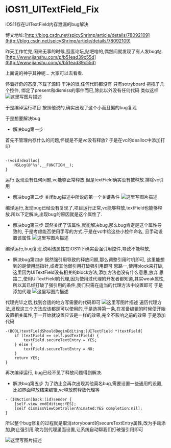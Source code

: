 # iOS11_UITextField_Fix
iOS11存在UITextField内存泄漏的bug解决


博文地址:[http://blog.csdn.net/spicyShrimp/article/details/78092109](http://blog.csdn.net/spicyShrimp/article/details/78092109)

昨天工作忙完,闲来无事的时候,逛逛论坛,贴吧啥的,偶然间就发现了有人发bug帖.
[http://www.jianshu.com/p/b51ead39c55d](http://www.jianshu.com/p/b51ead39c55d)

上面说的神乎其神呢...
大家可以去看看.

怀着好奇的态度,下载了源码
干净的很,任何代码都没有
只有sotryboard 拖拽了几个控件, 绑定了present和dismiss的事件而已,除此以外没有任何代码
类似这样
![这里写图片描述](http://img.blog.csdn.net/20170926084039306?watermark/2/text/aHR0cDovL2Jsb2cuY3Nkbi5uZXQvc3BpY3lTaHJpbXA=/font/5a6L5L2T/fontsize/400/fill/I0JBQkFCMA==/dissolve/70/gravity/SouthEast)

于是编译运行项目
按照他说的,确实出现了这个小而且偏的bug复现

于是想要解决bug

 - 解决bug第一步

首先不管理内存什么的问题,怀疑是不是vc没有释放?
于是在vc的dealloc中添加打印

```

-(void)dealloc{
    NSLog(@"%s",__FUNCTION__);
}

```

运行.返现没有任何问题,vc能够正常释放,但是textField确实没有被释放.排除vc引用

 - 解决bug第二步
关闭bug描述中所说的第一个关键条件
![这里写图片描述](http://img.blog.csdn.net/20170926084921651?watermark/2/text/aHR0cDovL2Jsb2cuY3Nkbi5uZXQvc3BpY3lTaHJpbXA=/font/5a6L5L2T/fontsize/400/fill/I0JBQkFCMA==/dissolve/70/gravity/SouthEast)

编译运行,发现bug已经没有复现了,项目运行正常,vc能够释放,textField也能够释放.所以下定解决,出现bug的原因就是这个属性了.

 - 解决bug第三步
既然关闭了该属性,就能解决bug,那么bug肯定是这个属性导致的,
于是考虑能否使用手写的方式.于是在vc中给这些小控件命名,  且手动设置该属性
![这里写图片描述](http://img.blog.csdn.net/20170926085345434?watermark/2/text/aHR0cDovL2Jsb2cuY3Nkbi5uZXQvc3BpY3lTaHJpbXA=/font/5a6L5L2T/fontsize/400/fill/I0JBQkFCMA==/dissolve/70/gravity/SouthEast)

编译运行,bug复现,说明该属性在iOS11下确实会强引用控件,导致不能释放,

 - 解决bug第四步
既然强引用导致的释放问题,那么调整引用时机即可, 这里能想到的是使用弱指针,或者其他弱引用打破强引用即可
	思路一,使用block来打破,这里因为UITextField没有相关的block方法,添加方法也没有什么意思,放弃
	思路二,使用UITextField的代理,因为使用过代理的开发者都知道,其实weak属性,所以其已经打破了强引用的条件,我们只需在适当的代理方法中设置即可
	于是添加代理
	![这里写图片描述](http://img.blog.csdn.net/20170926090057290?watermark/2/text/aHR0cDovL2Jsb2cuY3Nkbi5uZXQvc3BpY3lTaHJpbXA=/font/5a6L5L2T/fontsize/400/fill/I0JBQkFCMA==/dissolve/70/gravity/SouthEast)

代理完毕之后,找到合适的地方写需要的代码即可
	![这里写图片描述](http://img.blog.csdn.net/20170926090137581?watermark/2/text/aHR0cDovL2Jsb2cuY3Nkbi5uZXQvc3BpY3lTaHJpbXA=/font/5a6L5L2T/fontsize/400/fill/I0JBQkFCMA==/dissolve/70/gravity/SouthEast)
	遍历代理方法,发现这三个方法应该都是可以使用的,于是选择第一条,在准备编辑的时候便开始设置相关属性,于一开始就设置应该是一样的效果,完全不影响之前的效果
	于是添加代码
	

```
-(BOOL)textFieldShouldBeginEditing:(UITextField *)textField{
    if (textField == self.psdTextField) {
        textField.secureTextEntry = YES;
    } else {
        textField.secureTextEntry = NO;
    }
    return YES;
}
```

再次编译运行,
bug已经不见了释放问题得到解决.

 - 解决bug第五步
为了防止会再次出现其他莫名bug,需要设置一些通用的设置,比如界面释放结束编辑,vc释放前释放代理等

```
- (IBAction)back:(id)sender {
    [self.view endEditing:YES];
    [self dismissViewControllerAnimated:YES completion:nil];
}
```

所以整个bug修复的过程就是取消storyboard的secureTextEntry属性,改为手动添加,防止强引用,改为到代理里面设置,让系统自动帮我们打破强引用即可

![这里写图片描述](https://github.com/spicyShrimp/iOS11_UITextField_Fix/blob/master/QQ20170926-091930.gif)
	


